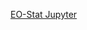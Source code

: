 
[EO-Stat Jupyter](https://nicolasdeffense.github.io/eo-toolbox/notebooks_working/EOStat/clean_in_situ_senegal.html)
